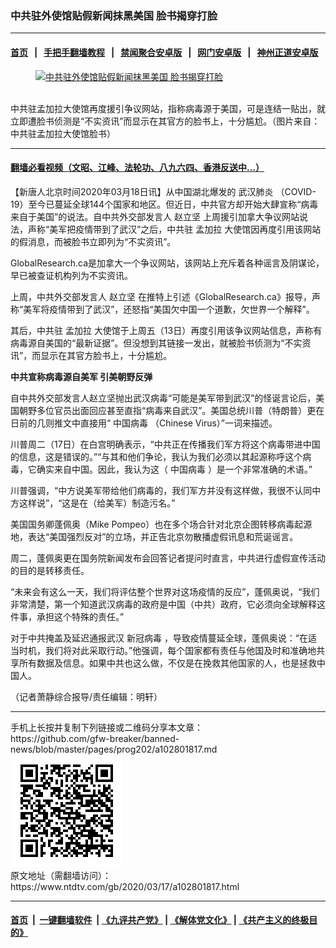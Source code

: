 ### 中共驻外使馆贴假新闻抹黑美国 脸书揭穿打脸
------------------------

#### [首页](https://github.com/gfw-breaker/banned-news/blob/master/README.md) &nbsp;&nbsp;|&nbsp;&nbsp; [手把手翻墙教程](https://github.com/gfw-breaker/guides/wiki) &nbsp;&nbsp;|&nbsp;&nbsp; [禁闻聚合安卓版](https://github.com/gfw-breaker/bn-android) &nbsp;&nbsp;|&nbsp;&nbsp; [网门安卓版](https://github.com/oGate2/oGate) &nbsp;&nbsp;|&nbsp;&nbsp; [神州正道安卓版](https://github.com/SzzdOgate/update) 



<div><div class="featured_image">
 <a href="https://i.ntdtv.com/assets/uploads/2020/03/zhonggongxuanchuan.jpg" target="_blank">
  <figure>
   <img alt="中共驻外使馆贴假新闻抹黑美国 脸书揭穿打脸" src="https://i.ntdtv.com/assets/uploads/2020/03/zhonggongxuanchuan.jpg"/>
  </figure><br/>
 </a>
 <span class="caption">
  中共驻孟加拉大使馆再度援引争议网站，指称病毒源于美国，可是连结一贴出，就立即遭脸书侦测是“不实资讯”而显示在其官方的脸书上，十分尴尬。（图片来自：中共驻孟加拉大使馆脸书）
 </span>
</div>
</div><hr/>

#### [翻墙必看视频（文昭、江峰、法轮功、八九六四、香港反送中...）](https://github.com/gfw-breaker/banned-news/blob/master/pages/link3.md)

<div><div class="post_content" itemprop="articleBody">
 <p>
  【新唐人北京时间2020年03月18日讯】从中国湖北爆发的
  <ok href="https://www.ntdtv.com/gb/武汉肺炎.htm">
   武汉肺炎
  </ok>
  （COVID-19）至今已蔓延全球144个国家和地区。但近日，中共官方却开始大肆宣称“病毒来自于美国”的说法。自中共外交部发言人
  <ok href="https://www.ntdtv.com/gb/赵立坚.htm">
   赵立坚
  </ok>
  上周援引加拿大争议网站说法，声称“美军把疫情带到了武汉”之后，中共驻
  <ok href="https://www.ntdtv.com/gb/孟加拉.htm">
   孟加拉
  </ok>
  大使馆因再度引用该网站的假消息，而被脸书立即列为“不实资讯”。
 </p>
 <p>
  GlobalResearch.ca是加拿大一个争议网站，该网站上充斥着各种谣言及阴谋论，早已被查证机构列为不实资讯。
 </p>
 <p>
  上周，中共外交部发言人
  <ok href="https://www.ntdtv.com/gb/赵立坚.htm">
   赵立坚
  </ok>
  在推特上引述《GlobalResearch.ca》报导，声称“美军将疫情带到了武汉”，还怒指“美国欠中国一个道歉，欠世界一个解释”。
 </p>
 <p>
  其后，中共驻
  <ok href="https://www.ntdtv.com/gb/孟加拉.htm">
   孟加拉
  </ok>
  大使馆于上周五（13日）再度引用该争议网站信息，声称有病毒源自美国的“最新证据”。但没想到其链接一发出，就被脸书侦测为“不实资讯”，而显示在其官方脸书上，十分尴尬。
 </p>
 <p>
  <strong>
   中共宣称病毒源自美军 引美朝野反弹
  </strong>
 </p>
 <p>
  自中共外交部发言人赵立坚抛出武汉病毒“可能是美军带到武汉”的怪诞言论后，美国朝野多位官员出面回应甚至直指“病毒来自武汉”。美国总统川普（特朗普）更在日前的几则推文中直接用“
  <ok href="https://www.ntdtv.com/gb/中国病毒.htm">
   中国病毒
  </ok>
  （Chinese Virus）”一词来描述。
 </p>
 <p>
  川普周二（17日）在白宫明确表示，“中共正在传播我们军方将这个病毒带进中国的信息，这是错误的。”“与其和他们争论，我认为我们必须以其起源称呼这个病毒，它确实来自中国。因此，我认为这（
  <ok href="https://www.ntdtv.com/gb/中国病毒.htm">
   中国病毒
  </ok>
  ）是一个非常准确的术语。”
 </p>
 <p>
  川普强调，“中方说美军带给他们病毒的，我们军方并没有这样做，我很不认同中方这样说”，“这是在（给美军）制造污名。”
 </p>
 <p>
  美国国务卿蓬佩奥（Mike Pompeo）也在多个场合针对北京企图转移病毒起源地，表达“美国强烈反对”的立场，并正告北京勿散播虚假讯息和荒诞谣言。
 </p>
 <p>
  周二，蓬佩奥更在国务院新闻发布会回答记者提问时直言，中共进行虚假宣传活动的目的是转移责任。
 </p>
 <p>
  “未来会有这么一天，我们将评估整个世界对这场疫情的反应”，蓬佩奥说，“我们非常清楚，第一个知道武汉病毒的政府是中国（中共）政府，它必须向全球解释这件事，承担这个特殊的责任。”
 </p>
 <p>
  对于中共掩盖及延迟通报武汉
  <ok href="https://www.ntdtv.com/gb/新冠病毒.htm">
   新冠病毒
  </ok>
  ，导致疫情蔓延全球，蓬佩奥说：“在适当时机，我们将对此采取行动。”他强调，每个国家都有责任与他国及时和准确地共享所有数据及信息。如果中共也这么做，不仅是在挽救其他国家的人，也是拯救中国人。
 </p>
 <p>
  （记者萧静综合报导/责任编辑：明轩）
 </p>
 <div class="single_ad">
 </div>
</div>
</div>
<hr/>
手机上长按并复制下列链接或二维码分享本文章：<br/>
https://github.com/gfw-breaker/banned-news/blob/master/pages/prog202/a102801817.md <br/>
<a href='https://github.com/gfw-breaker/banned-news/blob/master/pages/prog202/a102801817.md'><img src='https://github.com/gfw-breaker/banned-news/blob/master/pages/prog202/a102801817.md.png'/></a> <br/>
原文地址（需翻墙访问）：https://www.ntdtv.com/gb/2020/03/17/a102801817.html


------------------------
#### [首页](https://github.com/gfw-breaker/banned-news/blob/master/README.md) &nbsp;|&nbsp; [一键翻墙软件](https://github.com/gfw-breaker/nogfw/blob/master/README.md) &nbsp;| [《九评共产党》](https://github.com/gfw-breaker/9ping.md/blob/master/README.md#九评之一评共产党是什么) | [《解体党文化》](https://github.com/gfw-breaker/jtdwh.md/blob/master/README.md) | [《共产主义的终极目的》](https://github.com/gfw-breaker/gczydzjmd.md/blob/master/README.md)


<img src='http://gfw-breaker.win/banned-news/pages/prog202/a102801817.md' width='0px' height='0px'/>